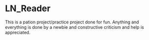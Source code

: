 # LN_Reader
This is a pation project/practice project done for fun. Anything and everything is done by a newbie and constructive criticism and help is appreciated.
